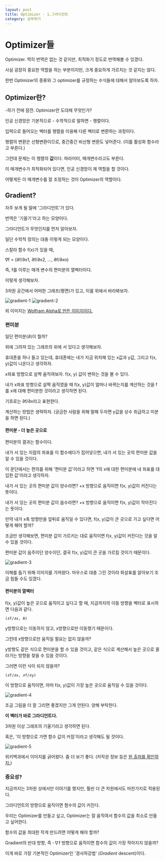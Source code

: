 ```yaml
---
layout: post
title: Optimizer - 1.그라디언트
category: 공부하기
---
```


# Optimizer들

Optimizer. 딱히 번역은 없는 것 같지만, 최적화기 정도로 번역해볼 수 있겠다.

사실 굉장히 중요한 역할을 하는 부분이지만, 크게 중요하게 가르치는 것 같지는 않다.

한번 Optimizer의 종류와 그 optimizer를 규정하는 수식들에 대해서 알아보도록 하자.

## Optimizer란?

-하기 전에 잠깐. Optimizer란 도대체 무엇인가?

인공 신경망은 기본적으로 - 수학적으로 말하면 - 행렬이다.

입력으로 들어오는 벡터를 행렬을 이용해 다른 벡터로 변환하는 과정이다.

행렬의 변환은 선형변환이므로, 중간중간 비선형 변환도 넣어준다. (이를 활성화 함수라고 부른다.)

그런데 문제는 이 행렬의 **값**이다. 파라미터, 매개변수라고도 부른다.

이 매개변수가 최적화되어 있다면, 인공 신경망이 제 역할을 할 것이다.

어떻게든 이 매개변수를 잘 조정하는 것이 Optimizer의 역할이다.

## Gradient?

자주 보게 될 말에 '그라디언트'가 있다.

번역은 '기울기'라고 하는 모양이다.

그라디언트가 무엇인지를 먼저 알아보자.

일단 수학적 정의는 대충 이렇게 되는 모양이다.

스칼라 함수 f(x)가 있을 때,

∇f = (∂f/∂x1, ∂f/∂x2, ..., ∂f/∂xn)

즉, f를 이루는 매개 변수의 편미분의 열벡터이다.

이렇게 생각해보자.

3차원 공간에서 어떠한 그래프(평면)가 있고, 이를 위에서 바라봐보자.

![gradient-1](/images/gradient_1.jpg) ![gradient-2](/images/gradient_2.jpg)

위 이미지는 [Wolfram Alpha로 만든 이미지이다.](https://www.wolframalpha.com/input/?i=f%28x%2C+y%29+%3D+x%5E2+%2B+xy)

### 편미분

일단 편미분(∂)이 뭘까?

위에 그려져 있는 그래프의 위에 서 있다고 생각해보자.

휴대폰을 하나 들고 있는데, 휴대폰에는 내가 지금 위치해 있는 x값과 y값, 그리고 f(x, y)값이 나온다고 생각하자.

x좌표 방향으로 살짝 움직여보자. f(x, y) 값이 변하는 것을 볼 수 있다.

내가 x좌표 방향으로 살짝 움직였을 때 f(x, y)값이 얼마나 바뀌는지를 계산하는 것을 f를 x에 대해 편미분한 것이라고 생각하면 된다.

기호로는 ∂f/∂x라고 표현한다.

계산하는 방법은 생략하자. (궁금한 사람을 위해 말해 두자면 y값을 상수 취급하고 미분을 하면 된다.)

#### 편미분 - 더 높은 곳으로

편미분의 결과는 함수이다.

내가 서 있는 지점의 좌표를 이 함수에다가 집어넣으면, 내가 서 있는 곳의 편미분 값을 알 수 있을 것이다.

이 문단에서는 편의를 위해 '편미분 값'이라고 하면 'f의 x에 대한 편미분에 내 좌표를 대입한 값'이라고 생각하자.

내가 서 있는 곳의 편미분 값이 양수라면? +x 방향으로 움직이면 f(x, y)값이 커진다는 뜻이다.

내가 서 있는 곳의 편미분 값이 음수라면? +x 방향으로 움직이면 f(x, y)값이 작아진다는 뜻이다.

만약 내가 x축 방향만을 앞뒤로 움직일 수 있다면, f(x, y)값이 큰 곳으로 가고 싶다면 어떻게 해야 할까?

조금만 생각해보면, 편미분 값이 가르키는 대로 움직이면 f(x, y)값이 커진다는 것을 알 수 있을 것이다.

편미분 값이 음주이던 양수이던, 결국 f(x, y)값이 큰 곳을 가르킬 것이기 때문이다.

![gradient-3](/images/gradient_3.jpg)

이해를 돕기 위해 이미지를 가져왔다. 마우스로 대충 그린 것이라 화살표를 알아보기 조금 힘들 수도 있겠다.

#### 편미분의 열벡터

f(x, y)값이 높은 곳으로 움직이고 싶다고 할 때, 지금까지의 이동 방향을 벡터로 표시하면 다음과 같다.

`(∂f/∂x, 0)`

y방향으로는 이동하지 않고, x방향으로만 이동했기 때문이다.

그런데 x방향으로만 움직일 필요는 없지 않을까?

y방향도 같은 식으로 편미분을 할 수 있을 것이고, 같은 식으로 계산해서 높은 곳으로 올라가는 방향을 찾을 수 있을 것이다.

그러면 이런 식이 되지 않을까?

`(∂f/∂x, ∂f/∂y)`

이 방향으로 움직이면, 아마 f(x, y)값이 가장 높은 곳으로 움직일 수 있을 것이다.

![gradient-4](/images/gradient_4.jpg)

조금 그림을 더 잘 그리면 좋겠지만 그게 안된다. 양해 부탁한다.

**이 벡터가 바로 그라디언트다.**

3차원 이상 그래프의 기울기라고 생각하면 된다.

혹은, '이 방향으로 가면 함수 값이 커짐'이라고 생각해도 될 것이다.

![gradient-5](/images/gradient_5.png)

위키백과에서 이미지를 긁어왔다. 좀 더 보기 좋다. (저작권 정보 등은 [원 출처를 확인하자.](https://commons.wikimedia.org/wiki/File:Gradient2.svg))

### 중요성?

지금까지는 3차원 상에서만 이야기를 했지만, 훨씬 더 큰 차원에서도 마찬가지로 적용된다.

그라디언트의 방향으로 움직이면 함수의 값이 커진다.

우리는 Optimizer를 만들고 싶고, Optimizer는 잘 움직여서 함수의 값을 최소로 만들고 싶어한다.

함수의 값을 최대한 작게 만드려면 어떻게 해야 할까?

Gradient의 반대 방향, 즉 -∇f 방향으로 움직이면 함수의 값이 가장 작아지지 않을까?

이게 바로 가장 기본적인 Optimizer인 '경사하강법' (*Gradient* descent)이다.
